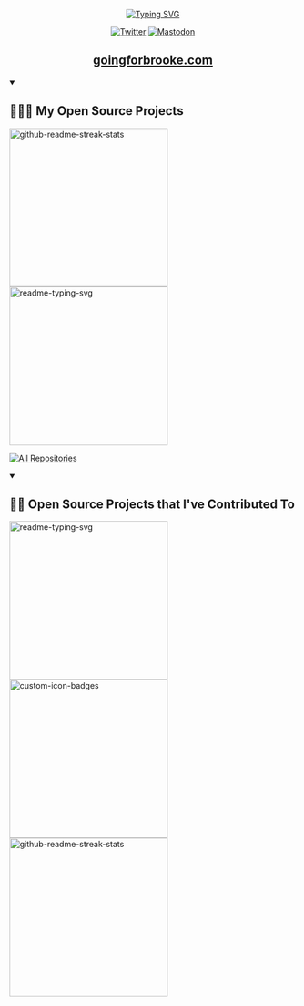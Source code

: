 <!-- Typing SVG by DenverCoder1 - https://github.com/DenverCoder1/readme-typing-svg -->
<p align="center">
  <a href="https://goingforbrooke.com">
    <img src="https://readme-typing-svg.demolab.com?font=Hack&size=30&duration=500&pause=1000&color=0FF700&center=true&vCenter=true&multiline=true&width=440&height=100&lines=Brooke+Deuson;Developer" alt="Typing SVG" />
  </a>
</p>

<div align="center">
  
  [![Twitter](https://img.shields.io/badge/Twitter-%231DA1F2.svg?style=for-the-badge&logo=Twitter&logoColor=white)](https://twitter.com/goingforbrooke)
  [![Mastodon](https://img.shields.io/badge/-MASTODON-%232B90D9?style=for-the-badge&logo=mastodon&logoColor=white)](https://hachyderm.io/@goingforbrooke)
  
</div>

<div align="center">

  ## [goingforbrooke.com](https://goingforbrooke.com)

</div>

<details open> 
  <summary><h2>👩🏼‍🔬 My Open Source Projects</h2></summary>

  <!-- Repo info cards - https://github.com/anuraghazra/github-readme-stats -->
  <p align="left">
    <a href="https://github.com/goingforbrooke/folsum"><img width="278" src="https://denvercoder1-github-readme-stats.vercel.app/api/pin/?username=goingforbrooke&repo=folsum&theme=react&bg_color=1F222E&title_color=F85D7F&hide_border=true&icon_color=F8D866&show_icons=false" alt="github-readme-streak-stats"></a>
    <a href="https://github.com/goingforbrooke/meme_tracker"><img width="278" src="https://denvercoder1-github-readme-stats.vercel.app/api/pin/?username=goingforbrooke&repo=meme_tracker&theme=react&bg_color=1F222E&title_color=F85D7F&hide_border=true&icon_color=F8D866&show_icons=false" alt="readme-typing-svg"></a>
  </p>

  <a href="https://github.com/goingforbrooke?tab=repositories&sort=stargazers"><img alt="All Repositories" title="All Repositories" src="https://custom-icon-badges.demolab.com/badge/-Click%20Here%20For%20All%20My%20Repos-1F222E?style=for-the-badge&logoColor=white&logo=repo"/></a>
</details>

<details open> 
  <summary><h2>🤝🏻 Open Source Projects that I've Contributed To</h2></summary>

  <!-- Small repo cards https://github.com/DenverCoder1/github-readme-stats (fork of anuraghazra/github-readme-stats) -->
  <p align="left">
        <a href="https://github.com/burtonageo/cargo-bundle"><img width="278" src="https://denvercoder1-github-readme-stats.vercel.app/api/pin/?username=burtonageo&repo=cargo-bundle&theme=react&bg_color=1F222E&title_color=F85D7F&hide_border=true&icon_color=F8D866&show_icons=false" alt="readme-typing-svg"></a>
    <a href="https://github.com/aivillage/llm_verification"><img width="278" src="https://denvercoder1-github-readme-stats.vercel.app/api/pin?username=aivillage&repo=llm_verification&theme=react&bg_color=1F222E&title_color=F85D7F&hide_border=true&icon_color=F8D866&show_icons=false" alt="custom-icon-badges"></a>
    <a href="https://github.com/pawroman/zola-theme-terminimal"><img width="278" src="https://denvercoder1-github-readme-stats.vercel.app/api/pin/?username=pawroman&repo=zola-theme-terminimal&theme=react&bg_color=1F222E&title_color=F85D7F&hide_border=true&icon_color=F8D866&show_icons=false" alt="github-readme-streak-stats"></a>
  </p>

</details>
